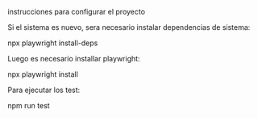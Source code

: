 instrucciones para configurar el proyecto

Si el sistema es nuevo, sera necesario instalar dependencias de sistema:

  npx playwright install-deps

Luego es necesario installar playwright:

  npx playwright install

Para ejecutar los test:

  npm run test